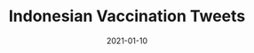 ---
layout: project
type: project
image: images/indonesian-vaccination-tweets.jpeg
title: Indonesian Vaccination Tweets
projecturl: https://github.com/rpnugroho/indonesian-vaccination-tweets
permalink: projects/indonesian-vaccination-tweets
# All dates must be YYYY-MM-DD format!
date: 2021-01-10
labels:
  - Tweepy
summary: Scrapping tweets about vaccination program in Indonesia from 11 January 2021.
---